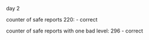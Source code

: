 day 2

counter of safe reports 220: - correct

counter of safe reports with one bad level: 296 - correct
